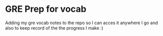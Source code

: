 # GRE Prep for vocab
Adding my gre vocab notes to the repo so I can acces it anywhere I go and also to keep record of the the progress I make :)
